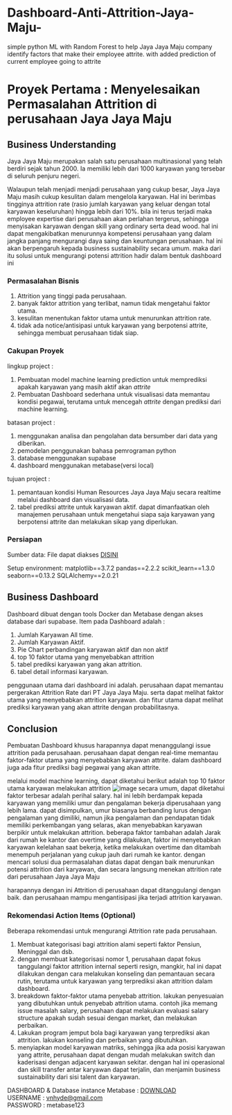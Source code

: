 # Dashboard-Anti-Attrition-Jaya-Maju-
simple python ML with Random Forest to help Jaya Jaya Maju company identify factors that make their employee attrite. with added prediction of current employee going to attrite

# Proyek Pertama : Menyelesaikan Permasalahan Attrition di perusahaan Jaya Jaya Maju

## Business Understanding

Jaya Jaya Maju merupakan salah satu perusahaan multinasional yang telah berdiri sejak tahun 2000. Ia memiliki lebih dari 1000 karyawan yang tersebar di seluruh penjuru negeri.   

Walaupun telah menjadi menjadi perusahaan yang cukup besar, Jaya Jaya Maju masih cukup kesulitan dalam mengelola karyawan. Hal ini berimbas tingginya attrition rate (rasio jumlah karyawan yang keluar dengan total karyawan keseluruhan) hingga lebih dari 10%. 
bila ini terus terjadi maka employee expertise dari perusahaan akan perlahan tergerus, sehingga menyisakan karyawan dengan skill yang ordinary serta dead wood. hal ini dapat mengakibatkan menurunnya kompetensi perusahaan yang dalam jangka panjang mengurangi daya saing dan keuntungan perusahaan. hal ini akan berpengaruh kepada business sustainability secara umum. maka dari itu solusi untuk mengurangi potensi attrition hadir dalam bentuk dashboard ini

### Permasalahan Bisnis

1. Attrition yang tinggi pada perusahaan.
2. banyak faktor attrition yang terlibat, namun tidak mengetahui faktor utama.
3. kesulitan menentukan faktor utama untuk menurunkan attrition rate.
4. tidak ada notice/antisipasi untuk karyawan yang berpotensi attrite, sehingga membuat perusahaan tidak siap.

### Cakupan Proyek

lingkup project : 
1. Pembuatan model machine learning prediction untuk memprediksi apakah karyawan yang masih aktif akan _attrite_
2. Pembuatan Dashboard sederhana untuk visualisasi data memantau kondisi pegawai, terutama untuk mencegah _attrite_ dengan prediksi dari machine learning.

batasan project : 
1. menggunakan analisa dan pengolahan data bersumber dari data yang diberikan.
2. pemodelan penggunakan bahasa pemrograman python
3. database menggunakan supabase
4. dashboard menggunakan metabase(versi local)

tujuan project : 
1. pemantauan kondisi Human Resources Jaya Jaya Maju secara realtime melalui dashboard dan visualisasi data.
2. tabel prediksi attrite untuk karyawan aktif. dapat dimanfaatkan oleh manajemen perusahaan untuk mengetahui siapa saja karyawan yang berpotensi attrite dan melakukan sikap yang diperlukan.

### Persiapan

Sumber data: File dapat diakses [DISINI](https://drive.google.com/drive/folders/1wd6S5H8qHrdjIySyc-U64AvO3Y-27Hrc?usp=drive_link)

Setup environment:
matplotlib==3.7.2
pandas==2.2.2
scikit_learn==1.3.0
seaborn==0.13.2
SQLAlchemy==2.0.21


## Business Dashboard

Dashboard dibuat dengan tools Docker dan Metabase dengan akses database dari supabase.
Item pada Dashboard adalah :
1. Jumlah Karyawan All time.
2. Jumlah Karyawan Aktif.
3. Pie Chart perbandingan karyawan aktif dan non aktif
4. top 10 faktor utama yang menyebabkan attrition
5. tabel prediksi karyawan yang akan attrition.
6. tabel detail informasi karyawan.

penggunaan utama dari dashboard ini adalah. perusahaan dapat memantau pergerakan Attrition Rate dari PT Jaya Jaya Maju.
serta dapat melihat faktor utama yang menyebabkan attrition karyawan.
dan fitur utama dapat melihat prediksi karyawan yang akan attrite dengan probabilitasnya.

## Conclusion

Pembuatan Dashboard khusus harapannya dapat menanggulangi issue attrition pada perusahaan. perusahaan dapat dengan real-time memantau faktor-faktor utama yang menyebabkan karyawan attrite.
dalam dashboard juga ada fitur prediksi bagi pegawai yang akan attrite. 

melalui model machine learning, dapat diketahui berikut adalah top 10 faktor utama karyawan melakukan attrition
![image](https://github.com/hudasf/Dashboard-Anti-Attrition-Jaya-Maju/assets/17269323/fe581389-5c6b-4957-97c4-c8c2e57b66c4)
secara umum, dapat diketahui faktor terbesar adalah perihal salary. hal ini lebih berdampak kepada karyawan yang memiliki umur dan pengalaman bekerja diperusahaan yang lebih lama. dapat disimpulkan, umur biasanya berbanding lurus dengan pengalaman yang dimiliki, namun jika pengalaman dan pendapatan tidak memiliki perkembangan yang selaras, akan menyebabkan karyawan berpikir untuk melakukan attrition.
beberapa faktor tambahan adalah Jarak dari rumah ke kantor dan overtime yang dilakukan, faktor ini menyebabkan karyawan kelelahan saat bekerja, ketika melakukan overtime dan ditambah menempuh perjalanan yang cukup jauh dari rumah ke kantor.
dengan mencari solusi dua permasalahan diatas dapat dengan baik menurunkan potensi attrition dari karyawan, dan secara langsung menekan attrition rate dari perusahaan Jaya Jaya Maju

harapannya dengan ini Attrition di perusahaan dapat ditanggulangi dengan baik. dan perusahaan mampu mengantisipasi jika terjadi attrition karyawan.

### Rekomendasi Action Items (Optional)

Beberapa rekomendasi untuk mengurangi Attrition rate pada perusahaan. 
1. Membuat kategorisasi bagi attrition alami seperti faktor Pensiun, Meninggal dan dsb. 
2. dengan membuat kategorisasi nomor 1, perusahaan dapat fokus tanggulangi faktor attrition internal seperti resign, mangkir, hal ini dapat dilakukan dengan cara melakukan konseling dan pemantauan secara rutin, terutama untuk karyawan yang terprediksi akan attrition dalam dashboard.
3. breakdown faktor-faktor utama penyebab attrition. lakukan penyesuaian yang dibutuhkan untuk penyebab attrition utama. contoh jika memang issue masalah salary, perusahaan dapat melakukan evaluasi salary structure apakah sudah sesuai dengan market, dan melakukan perbaikan.
4. Lakukan program jemput bola bagi karyawan yang terprediksi akan attrition. lakukan konseling dan perbaikan yang dibutuhkan.
5. menyiapkan model karyawan matriks, sehingga jika ada posisi karyawan yang attrite, perusahaan dapat dengan mudah melakukan switch dan kaderisasi dengan adjacent karyawan sekitar. dengan hal ini operasional dan skill transfer antar karyawan dapat terjalin, dan menjamin business sustainability dari sisi talent dan karyawan.

DASHBOARD & Database instance Metabase : [DOWNLOAD](https://drive.google.com/file/d/1XQFXEU_XKBAkYoUzfJSCweR9aSZ80MJ-/view?usp=sharing)  
USERNAME : vnhyde@gmail.com  
PASSWORD : metabase123

